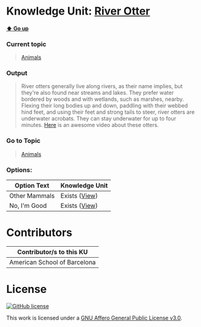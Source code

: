 # Knowledge Unit: [River Otter](../../knowledge_units/animals/river-otter.md)

#### [:arrow_up: Go up](../../topics/animals.md)
### Current topic
> [Animals](../../topics/animals.md)
### Output
> River otters generally live along rivers, as their name implies, but they&#039;re also found near streams and lakes. They prefer water bordered by woods and with wetlands, such as marshes, nearby. Flexing their long bodies up and down, paddling with their webbed hind feet, and using their feet and strong tails to steer, river otters are underwater acrobats. They can stay underwater for up to four minutes. [Here](https://www.youtube.com/embed/rN1zcU-xHrI) is an awesome video about these otters.
### Go to Topic
> [Animals](../../topics/animals.md)

### Options: 

| Option Text | Knowledge Unit |
| - | - |  
| Other Mammals  |  Exists ([View](../../knowledge_units/animals/other-mammals.md))  |  
| No, I&#039;m Good  |  Exists ([View](../../knowledge_units/animals/no-im-good.md))  | 

# Contributors

| Contributor/s to this KU |
| - | 
| American School of Barcelona |

# License
[![GitHub license](https://img.shields.io/github/license/inbrainz/cerebro)](https://github.com/inbrainz/cerebro/blob/master/LICENSE)

This work is licensed under a [GNU Affero General Public License v3.0](https://www.gnu.org/licenses/agpl-3.0.txt).